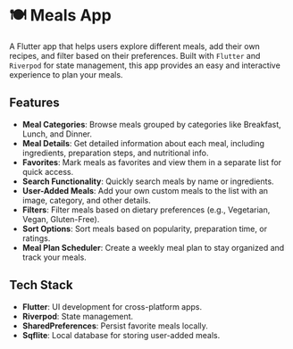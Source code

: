 # 🍽️ Meals App

A Flutter app that helps users explore different meals, add their own recipes, and filter based on their preferences. Built with `Flutter` and `Riverpod` for state management, this app provides an easy and interactive experience to plan your meals.

## Features

- **Meal Categories**: Browse meals grouped by categories like Breakfast, Lunch, and Dinner.
- **Meal Details**: Get detailed information about each meal, including ingredients, preparation steps, and nutritional info.
- **Favorites**: Mark meals as favorites and view them in a separate list for quick access.
- **Search Functionality**: Quickly search meals by name or ingredients.
- **User-Added Meals**: Add your own custom meals to the list with an image, category, and other details.
- **Filters**: Filter meals based on dietary preferences (e.g., Vegetarian, Vegan, Gluten-Free).
- **Sort Options**: Sort meals based on popularity, preparation time, or ratings.
- **Meal Plan Scheduler**: Create a weekly meal plan to stay organized and track your meals.

## Tech Stack

- **Flutter**: UI development for cross-platform apps.
- **Riverpod**: State management.
- **SharedPreferences**: Persist favorite meals locally.
- **Sqflite**: Local database for storing user-added meals.
